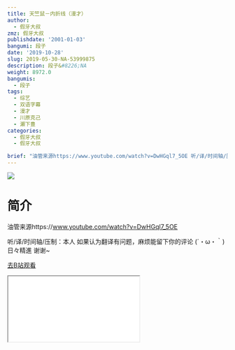 ```yaml
---
title: 天竺鼠－内折线（漫才）
author:
  - 假牙大叔
zmz: 假牙大叔
publishdate: '2001-01-03'
bangumi: 段子
date: '2019-10-28'
slug: 2019-05-30-NA-53999875
description: 段子&#8226;NA
weight: 8972.0
bangumis:
  - 段子
tags:
  - 综艺
  - 双语字幕
  - 漫才
  - 川原克己
  - 瀬下豊
categories:
  - 假牙大叔
  - 假牙大叔

brief: "油管来源https://www.youtube.com/watch?v=DwHGql7_5OE 听/译/时间轴/压制：本人 如果认为翻译有问题，麻烦能留下你的评论 (´・ω・｀)日々精進 谢谢~"
---
```

![](https://raw.githubusercontent.com/tcgriffith/owaraisite/master/static/tmpimg/54e4b04df90b64611553ce8593ecd1cfb1ce974d.jpg.480.jpg)
# 简介  
油管来源https://www.youtube.com/watch?v=DwHGql7_5OE

听/译/时间轴/压制：本人
如果认为翻译有问题，麻烦能留下你的评论
(´・ω・｀)日々精進
谢谢~  

[去B站观看](https://www.bilibili.com/video/av53999875/)
<div class ="resp-container"><iframe class="testiframe" src="//player.bilibili.com/player.html?aid=53999875"", scrolling="no", allowfullscreen="true" > </iframe></div> 
